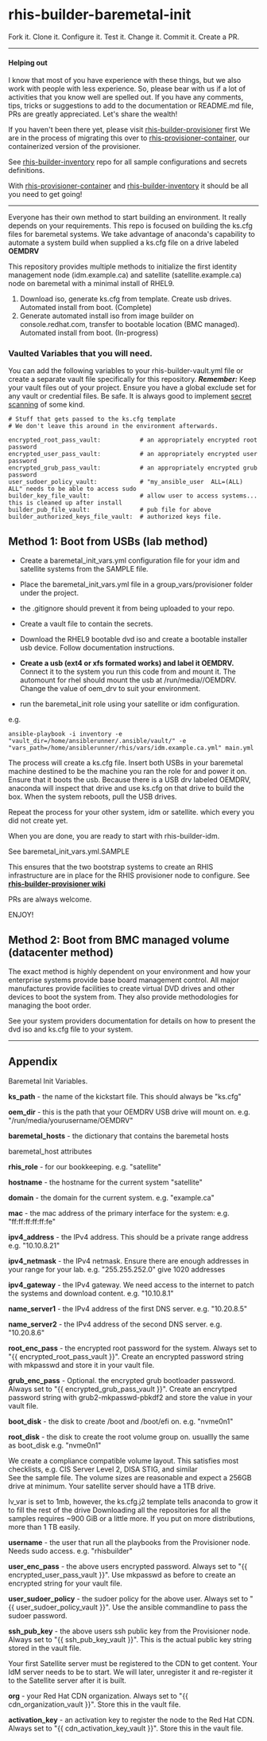 # rhis-builder-baremetal-init

Fork it. Clone it. Configure it. Test it. Change it. Commit it. Create a PR.

***

#### Helping out
I know that most of you have experience with these things, but we also work with people with less experience. So, please bear with us if a lot of activities that you know well are spelled out. If you have any comments, tips, tricks or suggestions to add to the documentation or README.md file, PRs are greatly appreciated. Let's share the wealth!

If you haven't been there yet, please visit [rhis-builder-provisioner](https://github.com/parmstro/rhis-builder-provisioner) first
We are in the process of migrating this over to [rhis-provisioner-container](https://github.com/parmstro/rhis-provisioner-container), our containerized version of the provisioner.

See [rhis-builder-inventory](https://github.com/parmstro/rhis-builder-inventory) repo for all sample configurations and secrets definitions.

With [rhis-provisioner-container](https://github.com/parmstro/rhis-provisioner-container) and [rhis-builder-inventory](https://github.com/parmstro/rhis-builder-inventory) it should be all you need to get going!

***

Everyone has their own method to start building an environment. It really depends on your requirements. This repo is focused on building the ks.cfg files for baremetal systems. We take advantage of anaconda's capability to automate a system build when supplied a ks.cfg file on a drive labeled **OEMDRV**

This repository provides multiple methods to initialize the first identity management node (idm.example.ca) and satellite (satellite.example.ca) node on baremetal with a minimal install of RHEL9.

1) Download iso, generate ks.cfg from template. Create usb drives. Automated install from boot. (Complete)
2) Generate automated install iso from image builder on console.redhat.com, transfer to bootable location (BMC managed). Automated install from boot. (In-progress)

### Vaulted Variables that you will need. 
You can add the following variables to your rhis-builder-vault.yml file or create a separate vault file specifically for this repository.
***Remember:*** Keep your vault files out of your project. Ensure you have a global exclude set for any vault or credential files. Be safe. It is always good to implement [secret scanning](https://docs.github.com/en/code-security/secret-scanning/introduction/about-secret-scanning) of some kind.

```
# Stuff that gets passed to the ks.cfg template
# We don't leave this around in the environment afterwards.

encrypted_root_pass_vault:           # an appropriately encrypted root password
encrypted_user_pass_vault:           # an appropriately encrypted user password
encrypted_grub_pass_vault:           # an appropriately encrypted grub password
user_sudoer_policy_vault:            # "my_ansible_user  ALL=(ALL) ALL" needs to be able to access sudo
builder_key_file_vault:              # allow user to access systems... this is cleaned up after install
builder_pub_file_vault:              # pub file for above
builder_authorized_keys_file_vault:  # authorized keys file.
```

## Method 1: Boot from USBs (lab method)

- Create a baremetal_init_vars.yml configuration file for your idm and satellite systems from the SAMPLE file.
- Place the baremetal_init_vars.yml file in a group_vars/provisioner folder under the project.
- the .gitignore should prevent it from being uploaded to your repo.
- Create a vault file to contain the secrets.
- Download the RHEL9 bootable dvd iso and create a bootable installer usb device. Follow documentation instructions.
- **Create a usb (ext4 or xfs formated works) and label it OEMDRV.** Connect it to the system you run this code from and mount it. The automount for rhel should mount the usb at /run/media/<username>/OEMDRV. Change the value of oem_drv to suit your environment.

- run the baremetal_init role using your satellite or idm configuration.

e.g.
~~~
ansible-playbook -i inventory -e "vault_dir=/home/ansiblerunner/.ansible/vault/" -e "vars_path=/home/ansiblerunner/rhis/vars/idm.example.ca.yml" main.yml
~~~

The process will create a ks.cfg file. 
Insert both USBs in your baremetal machine destined to be the machine you ran the role for and power it on. Ensure that it boots the usb.
Because there is a USB drv labeled OEMDRV, anaconda will inspect that drive and use ks.cfg on that drive to build the box.
When the system reboots, pull the USB drives.

Repeat the process for your other system, idm or satellite. which every you did not create yet.

When you are done, you are ready to start with rhis-builder-idm.

See baremetal_init_vars.yml.SAMPLE

This ensures that the two bootstrap systems to create an RHIS infrastructure are in place for the RHIS provisioner node to configure.
See **[rhis-builder-provisioner wiki](https://github.com/parmstro/rhis-builder-provisioner/wiki)**

PRs are always welcome.

ENJOY!


## Method 2: Boot from BMC managed volume (datacenter method)

The exact method is highly dependent on your environment and how your enterprise systems provide base board management control. All major manufactures provide facilities to create virtual DVD drives and other devices to boot the system from. They also provide methodologies for managing the boot order. 

See your system providers documentation for details on how to present the dvd iso and ks.cfg file to your system.

<hr>

## Appendix

Baremetal Init Variables.

**ks_path** - the name of the kickstart file. This should always be "ks.cfg"

**oem_dir** - this is the path that your OEMDRV USB drive will mount on. e.g.  "/run/media/yourusername/OEMDRV"

**baremetal_hosts** - the dictionary that contains the baremetal hosts

baremetal_host attributes

**rhis_role** - for our bookkeeping. e.g. "satellite"

**hostname** - the hostname for the current system "satellite"

**domain** - the domain for the current system. e.g. "example.ca"

**mac** - the mac address of the primary interface for the system: e.g. "ff:ff:ff:ff:ff:fe"
    
**ipv4_address** - the IPv4 address. This should be a private range address e.g. "10.10.8.21"
    
**ipv4_netmask** - the IPv4 netmask. Ensure there are enough addresses in your range for your lab. e.g. "255.255.252.0" give 1020 addresses
    
**ipv4_gateway** - the IPv4 gateway. We need access to the internet to patch the systems and download content. e.g. "10.10.8.1"
    
**name_server1** - the IPv4 address of the first DNS server. e.g. "10.20.8.5"

**name_server2** - the IPv4 address of the second DNS server. e.g.  "10.20.8.6"

**root_enc_pass** - the encrypted root password for the system. Always set to "{{ encrypted_root_pass_vault }}". Create an encrypted password string with mkpasswd and store it in your vault file.

**grub_enc_pass** - Optional. the encrypted grub bootloader password. Always set to "{{ encrypted_grub_pass_vault }}". Create an encrytped password string with grub2-mkpasswd-pbkdf2 and store the value in your vault file.

**boot_disk** - the disk to create /boot and /boot/efi on. e.g. "nvme0n1"
    
**root_disk** - the disk to create the root volume group on. usuallly the same as boot_disk e.g. "nvme0n1"

We create a compliance compatible volume layout. This satisfies most checklists, e.g. CIS Server Level 2, DISA STIG, and similar  
See the sample file. The volume sizes are reasonable and expect a 256GB drive at minimum. Your satellite server should have a 1TB drive.

lv_var is set to 1mb, however, the ks.cfg.j2 template tells anaconda to grow it to fill the rest of the drive
Downloading all the repositories for all the samples requires ~900 GiB or a little more. If you put on more distributions, more than 1 TB easily.

**username** - the user that run all the playbooks from the Provisioner node. Needs sudo access. e.g. "rhisbuilder"
    
**user_enc_pass** - the above users encrypted password. Always set to "{{ encrypted_user_pass_vault }}". Use mkpasswd as before to create an encrypted string for your vault file.

**user_sudoer_policy** - the sudoer policy for the above user. Always set to "{{ user_sudoer_policy_vault }}". Use the ansible commandline to pass the sudoer password.

**ssh_pub_key** - the above users ssh public key from the Provisioner node. Always set to "{{ ssh_pub_key_vault }}". This is the actual public key string stored in the vault file.

Your first Satellite server must be registered to the CDN to get content. Your IdM server needs to be to start. We will later, unregister it and re-register it to the Satellite server after it is built. 

**org** - your Red Hat CDN organization. Always set to "{{ cdn_organization_vault }}". Store this in the vault file.

**activation_key** - an activation key to register the node to the Red Hat CDN. Always set to "{{ cdn_activation_key_vault }}". Store this in the vault file.



